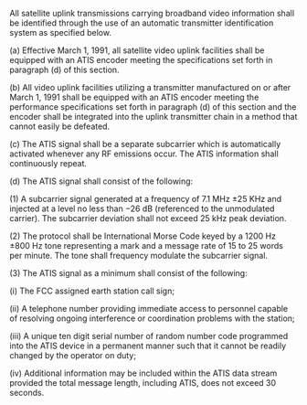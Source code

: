 All satellite uplink transmissions carrying broadband video information shall be identified through the use of an automatic transmitter identification system as specified below.

(a) Effective March 1, 1991, all satellite video uplink facilities shall be equipped with an ATIS encoder meeting the specifications set forth in paragraph (d) of this section.

(b) All video uplink facilities utilizing a transmitter manufactured on or after March 1, 1991 shall be equipped with an ATIS encoder meeting the performance specifications set forth in paragraph (d) of this section and the encoder shall be integrated into the uplink transmitter chain in a method that cannot easily be defeated.

(c) The ATIS signal shall be a separate subcarrier which is automatically activated whenever any RF emissions occur. The ATIS information shall continuously repeat.

(d) The ATIS signal shall consist of the following:

(1) A subcarrier signal generated at a frequency of 7.1 MHz ±25 KHz and injected at a level no less than −26 dB (referenced to the unmodulated carrier). The subcarrier deviation shall not exceed 25 kHz peak deviation.

(2) The protocol shall be International Morse Code keyed by a 1200 Hz ±800 Hz tone representing a mark and a message rate of 15 to 25 words per minute. The tone shall frequency modulate the subcarrier signal.

(3) The ATIS signal as a minimum shall consist of the following:

(i) The FCC assigned earth station call sign;

(ii) A telephone number providing immediate access to personnel capable of resolving ongoing interference or coordination problems with the station;

(iii) A unique ten digit serial number of random number code programmed into the ATIS device in a permanent manner such that it cannot be readily changed by the operator on duty;

(iv) Additional information may be included within the ATIS data stream provided the total message length, including ATIS, does not exceed 30 seconds.

